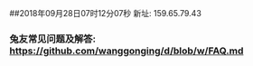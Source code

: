 ##2018年09月28日07时12分07秒 新址: 159.65.79.43
### 兔友常见问题及解答: https://github.com/wanggonging/d/blob/w/FAQ.md
